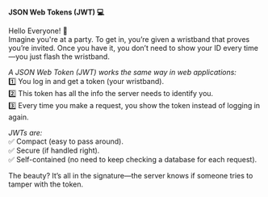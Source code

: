 **JSON Web Tokens (JWT) 💻**

Hello Everyone! 💛<br/>
Imagine you're at a party. To get in, you’re given a wristband that proves you’re invited. Once you have it, you don’t need to show your ID every time—you just flash the wristband.

*A JSON Web Token (JWT) works the same way in web applications:<br/>*
1️⃣ You log in and get a token (your wristband).<br/>
2️⃣ This token has all the info the server needs to identify you.<br/>
3️⃣ Every time you make a request, you show the token instead of logging in again.<br/>

*JWTs are:<br/>*
✅ Compact (easy to pass around).<br/>
✅ Secure (if handled right).<br/>
✅ Self-contained (no need to keep checking a database for each request).<br/>

The beauty? It’s all in the signature—the server knows if someone tries to tamper with the token.